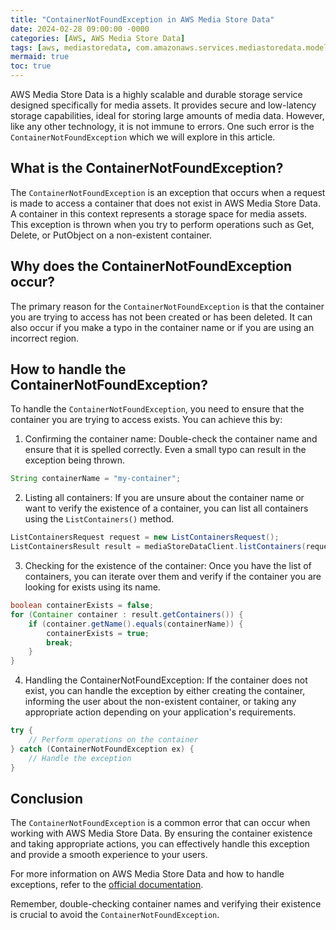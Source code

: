 ```yaml
---
title: "ContainerNotFoundException in AWS Media Store Data"
date: 2024-02-28 09:00:00 -0000
categories: [AWS, AWS Media Store Data]
tags: [aws, mediastoredata, com.amazonaws.services.mediastoredata.model]
mermaid: true
toc: true
---
```



AWS Media Store Data is a highly scalable and durable storage service designed specifically for media assets. It provides secure and low-latency storage capabilities, ideal for storing large amounts of media data. However, like any other technology, it is not immune to errors. One such error is the `ContainerNotFoundException` which we will explore in this article.

## What is the ContainerNotFoundException?

The `ContainerNotFoundException` is an exception that occurs when a request is made to access a container that does not exist in AWS Media Store Data. A container in this context represents a storage space for media assets. This exception is thrown when you try to perform operations such as Get, Delete, or PutObject on a non-existent container.

## Why does the ContainerNotFoundException occur?

The primary reason for the `ContainerNotFoundException` is that the container you are trying to access has not been created or has been deleted. It can also occur if you make a typo in the container name or if you are using an incorrect region.

## How to handle the ContainerNotFoundException?

To handle the `ContainerNotFoundException`, you need to ensure that the container you are trying to access exists. You can achieve this by:

1. Confirming the container name: Double-check the container name and ensure that it is spelled correctly. Even a small typo can result in the exception being thrown.

```java
String containerName = "my-container";
```

2. Listing all containers: If you are unsure about the container name or want to verify the existence of a container, you can list all containers using the `ListContainers()` method.

```java
ListContainersRequest request = new ListContainersRequest();
ListContainersResult result = mediaStoreDataClient.listContainers(request);
```

3. Checking for the existence of the container: Once you have the list of containers, you can iterate over them and verify if the container you are looking for exists using its name.

```java
boolean containerExists = false;
for (Container container : result.getContainers()) {
    if (container.getName().equals(containerName)) {
        containerExists = true;
        break;
    }
}
```

4. Handling the ContainerNotFoundException: If the container does not exist, you can handle the exception by either creating the container, informing the user about the non-existent container, or taking any appropriate action depending on your application's requirements.

```java
try {
    // Perform operations on the container
} catch (ContainerNotFoundException ex) {
    // Handle the exception
}
```

## Conclusion

The `ContainerNotFoundException` is a common error that can occur when working with AWS Media Store Data. By ensuring the container existence and taking appropriate actions, you can effectively handle this exception and provide a smooth experience to your users.

For more information on AWS Media Store Data and how to handle exceptions, refer to the [official documentation](https://docs.aws.amazon.com/mediastore/latest/ug/what-is-ms.html).

Remember, double-checking container names and verifying their existence is crucial to avoid the `ContainerNotFoundException`.